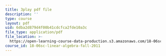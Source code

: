 ```yaml
---
title: 3play pdf file
description: ''
type: course
layout: pdf
uid: 6dba2d879d4f00b41cdcfca2fde10a3c
file_type: application/pdf
file_location: >-
  https://open-learning-course-data-production.s3.amazonaws.com/18-06sc-linear-algebra-fall-2011/6dba2d879d4f00b41cdcfca2fde10a3c_TSdXJw83kyA.pdf
course_id: 18-06sc-linear-algebra-fall-2011
---
```

